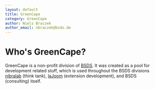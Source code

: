 ```yaml
---
layout: default
title: GreenCape
category: GreenCape
author: Niels Braczek
author_email: nbraczek@bsds.de
---
```


# Who's GreenCape?

GreenCape is a non-profit division of [BSDS](http://bsds.de).
It was created as a pool for development related stuff, which is used throughout the BSDS divisions
[nibralab](http://nibralab.github.io) (think tank), [laJoom](http://laJoom.com) (extension development), and
BSDS (consulting) itself.




